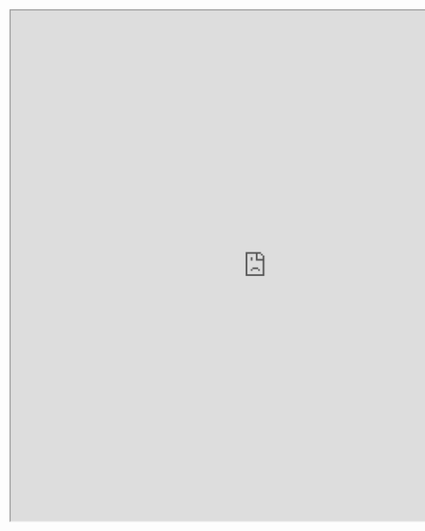 <iframe
height = 900
width = 900
padding = 0 0
margins = 0 0
src="https://leagueoflegends.fandom.com/wiki/Katarina/LoL"></iframe>